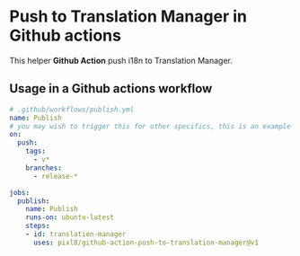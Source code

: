 # Push to Translation Manager in Github actions

This helper **Github Action** push i18n to Translation Manager.

## Usage in a Github actions workflow

```yml
# .github/workflows/publish.yml
name: Publish
# you may wish to trigger this for other specifics, this is an example
on:
  push:
    tags:
      - v*
    branches:
      - release-*

jobs:
  publish:
    name: Publish
    runs-on: ubuntu-latest
    steps:
    - id: translation-manager
      uses: pixl8/github-action-push-to-translation-manager@v1
```